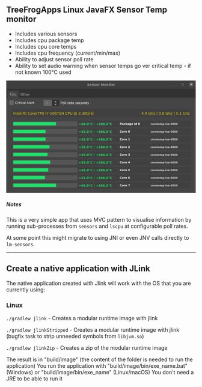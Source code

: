 ## TreeFrogApps Linux JavaFX Sensor Temp monitor

- Includes various sensors
- Includes cpu package temp
- Includes cpu core temps
- Includes cpu frequency (current/min/max)
- Ability to adjust sensor poll rate
- Ability to set audio warning when sensor temps go ver critical temp - if not known 100°C used

![Alt text](/screenshot/linux-sensor-monitor-screenshot.gif?raw=true "Example App Running")


##### Notes

This is a very simple app that uses MVC pattern to visualise information by running
sub-processes from `sensors` and `lscpu` at configurable poll rates.

At some point this might migrate to using JNI or even JNV calls directly to `lm-sensors`.

---
## Create a native application with JLink

The native application created with Jlink will work with the OS that you are currently using:

### Linux
`./gradlew jlink` - Creates a modular runtime image with jlink

`./gradlew jlinkStripped` - Creates a modular runtime image with jlink (bugfix task to strip unneeded symbols from `libjvm.so`)

`./gradlew jlinkZip` - Creates a zip of the modular runtime image

The result is in "build/image" (the content of the folder is needed to run the application)
You run the application with "build/image/bin/exe_name.bat" (Windows) or "build/image/bin/exe_name" (Linux/macOS)
You don't need a JRE to be able to run it

